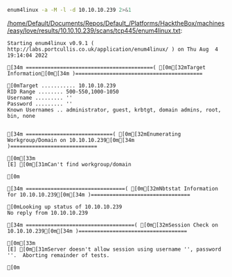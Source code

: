 ```bash
enum4linux -a -M -l -d 10.10.10.239 2>&1
```

[/home/Default/Documents/Repos/Default_/Platforms/HacktheBox/machines/easy/love/results/10.10.10.239/scans/tcp445/enum4linux.txt](file:///home/Default/Documents/Repos/Default_/Platforms/HacktheBox/machines/easy/love/results/10.10.10.239/scans/tcp445/enum4linux.txt):

```
Starting enum4linux v0.9.1 ( http://labs.portcullis.co.uk/application/enum4linux/ ) on Thu Aug  4 19:14:04 2022

[34m =========================================( [0m[32mTarget Information[0m[34m )=========================================

[0mTarget ........... 10.10.10.239
RID Range ........ 500-550,1000-1050
Username ......... ''
Password ......... ''
Known Usernames .. administrator, guest, krbtgt, domain admins, root, bin, none


[34m ============================( [0m[32mEnumerating Workgroup/Domain on 10.10.10.239[0m[34m )============================

[0m[33m
[E] [0m[31mCan't find workgroup/domain

[0m

[34m ================================( [0m[32mNbtstat Information for 10.10.10.239[0m[34m )================================

[0mLooking up status of 10.10.10.239
No reply from 10.10.10.239

[34m ===================================( [0m[32mSession Check on 10.10.10.239[0m[34m )===================================

[0m[33m
[E] [0m[31mServer doesn't allow session using username '', password ''.  Aborting remainder of tests.

[0m

```
